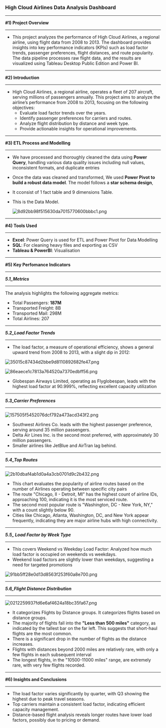 ### High Cloud Airlines Data Analysis Dashboard
* * *
**#1) Project Overview**
* * *

- This project analyzes the performance of High Cloud Airlines, a regional airline, using flight data from 2008 to 2013. The dashboard provides insights into key performance indicators (KPIs) such as load factor trends, passenger preferences, flight distances, and route popularity. The data pipeline processes raw flight data, and the results are visualized using Tableau Desktop Public Edition and Power BI.

***
**#2) Introduction**
***
* High Cloud Airlines, a regional airline, operates a fleet of 207 aircraft, serving millions
of passengers annually. This project aims to analyze the airline’s performance from 2008
to 2013, focusing on the following objectives:
  * Evaluate load factor trends over the years.
  *  Identify passenger preferences for carriers and routes.
  *  Analyze flight distribution by distance and week type.
  *  Provide actionable insights for operational improvements.

***
**#3) ETL Process and Modelling**
***

- We have processed and thoroughly cleaned the data using **Power Query**, handling various data quality issues including null values, inconsistent formats, and duplicate entries
- Once the data was cleaned and transformed, We used **Power Pivot to build a robust data model**. The model follows a **star schema design**,
- It cconsist of 1 fact table and 9 dimensions Table.
- This is the Data Model.

  ![8d92bb98f515630da7015770600bbbc1.png](:/d8436df84e4142a2b11fe02e4acc1eff)

***
**#4) Tools Used**
***
* **Excel**: Power Query is used for ETL and Power Pivot for Data Modelling
* **SQL**: For cleaning heavy files and exporting as CSV
* **Tableau & PowerBI**: Visualisation

***
**#5) Key Perfomance Indicators**
***
***5.1_Metrics***
* * *

The analysis highlights the following aggregate metrics:
* Total Passengers: **187M**
* Transported Freight: 8B
* Transported Mail: 298M
* Total Airlines: 207

***
***5.2_Load Factor Trends***
* * *
* The load factor, a measure of operational efficiency, shows a general upward trend from 2008 to 2013, with a slight dip in 2012:

![35015c87434d2bbe9d8110892682fe47.png](:/ce78d103feac4e129a6962d7a3f4597a)

![86eaece1c7813a764520a7370edbff56.png](:/f3afd6a351ea4666b366fc39e5c5519f)

* Globespan Airways Limited, operating as Flyglobespan, leads with the highest load factor at 90.999%, reflecting excellent capacity utilization

***
***5.3_Carrier Preferences***
* * *

![157505f5452076dcf792a473acd343f2.png](:/42b6a2e2c3fc4b6e87ac76bc6b9a6b70)

* Southwest Airlines Co. leads with the highest passenger preference, serving around 35 million passengers.
* Delta Air Lines Inc. is the second most preferred, with approximately 30 million passengers.
* Smaller airlines like JetBlue and AirTran lag behind.

***
***5.4_Top Routes***
* * *

![2b10dbaf4ab1d0a4a3cb0701d9c2b432.png](:/7ca6fcc5f4d349ecb26b5ef1d6c4f2f4)

* This chart evaluates the popularity of airline routes based on the number of Airlines operating between specific city pairs
* The route "Chicago, II - Detroit, MI" has the highest count of airline IDs, approaching 100, indicating it is the most serviced route.
* The second most popular route is "Washington, DC - New York, NY," with a count slightly below 90.
* Cities like Chicago, Atlanta, Washington, DC, and New York appear frequently, indicating they are major airline hubs with high connectivity.

***
***5.5_ Load Factor by Week Type***
* * *
* This covers Weekend vs Weekday Load Factor: Analyzed how much load factor is occupied on weekends vs weekdays.
* Weekend load factors are slightly lower than weekdays, suggesting a need for targeted promotions

![91bb5ff28e0d13d8563f253f60a8e700.png](:/97eb2fcc0d1a494d902ceabacb5c10c4)

***
***5.6_Flight Distance Distribution***
* * *

![0212259937fd6e6af4624a18bc35fa67.png](:/55357327cb6e4626aa03130cf3e62a15)

* It categorizes Flights by Distance groups. It categorizes flights based on distance groups.
* The majority of flights fall into the **"Less than 500 miles"** category, as indicated by the tallest bar on the far left. This suggests that short-haul flights are the most common.
* There is a significant drop in the number of flights as the distance increases. 
* Flights with distances beyond 2000 miles are relatively rare, with only a few flights in each subsequent interval 
* The longest flights, in the "10500-11000 miles" range, are extremely rare, with very few flights recorded.

***
**#6) Insights and Conclusions**
***

- The load factor varies significantly by quarter, with Q3 showing the highest due to peak travel seasons.
- Top carriers maintain a consistent load factor, indicating efficient capacity management.
- Distance-based flight analysis reveals longer routes have lower load factors, possibly due to pricing or demand.
